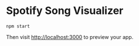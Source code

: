 # Spotify Song Visualizer

```
npm start
```

Then visit <http://localhost:3000> to preview your app.

